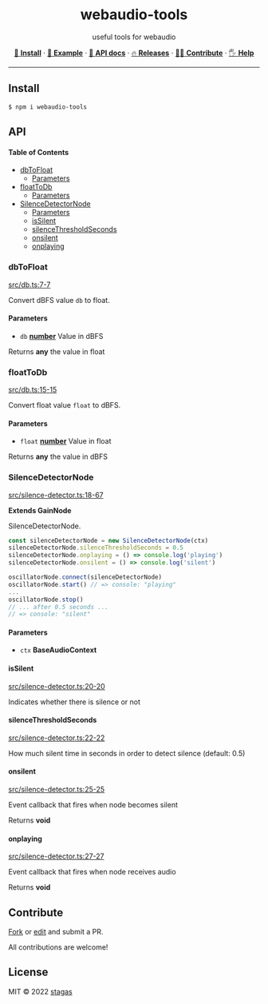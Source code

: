<h1 align="center">webaudio-tools</h1>

<p align="center">
useful tools for webaudio
</p>

<p align="center">
   <a href="#install">        🔧 <strong>Install</strong></a>
 · <a href="#example">        🧩 <strong>Example</strong></a>
 · <a href="#api">            📜 <strong>API docs</strong></a>
 · <a href="https://github.com/stagas/webaudio-tools/releases"> 🔥 <strong>Releases</strong></a>
 · <a href="#contribute">     💪🏼 <strong>Contribute</strong></a>
 · <a href="https://github.com/stagas/webaudio-tools/issues">   🖐️ <strong>Help</strong></a>
</p>

---

## Install

```sh
$ npm i webaudio-tools
```

## API

<!-- Generated by documentation.js. Update this documentation by updating the source code. -->

#### Table of Contents

- [dbToFloat](#dbtofloat)
  - [Parameters](#parameters)
- [floatToDb](#floattodb)
  - [Parameters](#parameters-1)
- [SilenceDetectorNode](#silencedetectornode)
  - [Parameters](#parameters-2)
  - [isSilent](#issilent)
  - [silenceThresholdSeconds](#silencethresholdseconds)
  - [onsilent](#onsilent)
  - [onplaying](#onplaying)

### dbToFloat

[src/db.ts:7-7](https://github.com/stagas/webaudio-tools/blob/2f914552673cb7e29df1f98308bbd056cec2e905/src/db.ts#L7-L7 "Source code on GitHub")

Convert dBFS value `db` to float.

#### Parameters

- `db` **[number](https://developer.mozilla.org/docs/Web/JavaScript/Reference/Global_Objects/Number)** Value in dBFS

Returns **any** the value in float

### floatToDb

[src/db.ts:15-15](https://github.com/stagas/webaudio-tools/blob/2f914552673cb7e29df1f98308bbd056cec2e905/src/db.ts#L15-L15 "Source code on GitHub")

Convert float value `float` to dBFS.

#### Parameters

- `float` **[number](https://developer.mozilla.org/docs/Web/JavaScript/Reference/Global_Objects/Number)** Value in float

Returns **any** the value in dBFS

### SilenceDetectorNode

[src/silence-detector.ts:18-67](https://github.com/stagas/webaudio-tools/blob/2f914552673cb7e29df1f98308bbd056cec2e905/src/silence-detector.ts#L18-L67 "Source code on GitHub")

**Extends GainNode**

SilenceDetectorNode.

```ts
const silenceDetectorNode = new SilenceDetectorNode(ctx)
silenceDetectorNode.silenceThresholdSeconds = 0.5
silenceDetectorNode.onplaying = () => console.log('playing')
silenceDetectorNode.onsilent = () => console.log('silent')

oscillatorNode.connect(silenceDetectorNode)
oscillatorNode.start() // => console: "playing"
...
oscillatorNode.stop()
// ... after 0.5 seconds ...
// => console: "silent"
```

#### Parameters

- `ctx` **BaseAudioContext**&#x20;

#### isSilent

[src/silence-detector.ts:20-20](https://github.com/stagas/webaudio-tools/blob/2f914552673cb7e29df1f98308bbd056cec2e905/src/silence-detector.ts#L20-L20 "Source code on GitHub")

Indicates whether there is silence or not

#### silenceThresholdSeconds

[src/silence-detector.ts:22-22](https://github.com/stagas/webaudio-tools/blob/2f914552673cb7e29df1f98308bbd056cec2e905/src/silence-detector.ts#L22-L22 "Source code on GitHub")

How much silent time in seconds in order to detect silence (default: 0.5)

#### onsilent

[src/silence-detector.ts:25-25](https://github.com/stagas/webaudio-tools/blob/2f914552673cb7e29df1f98308bbd056cec2e905/src/silence-detector.ts#L25-L25 "Source code on GitHub")

Event callback that fires when node becomes silent

Returns **void**&#x20;

#### onplaying

[src/silence-detector.ts:27-27](https://github.com/stagas/webaudio-tools/blob/2f914552673cb7e29df1f98308bbd056cec2e905/src/silence-detector.ts#L27-L27 "Source code on GitHub")

Event callback that fires when node receives audio

Returns **void**&#x20;

## Contribute

[Fork](https://github.com/stagas/webaudio-tools/fork) or
[edit](https://github.dev/stagas/webaudio-tools) and submit a PR.

All contributions are welcome!

## License

MIT © 2022
[stagas](https://github.com/stagas)
